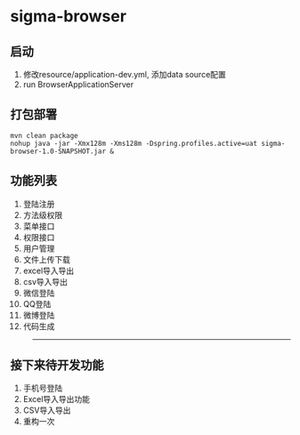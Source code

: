 # sigma-browser

## 启动

1. 修改resource/application-dev.yml, 添加data source配置
2. run BrowserApplicationServer

## 打包部署

```shell
mvn clean package
nohup java -jar -Xmx128m -Xms128m -Dspring.profiles.active=uat sigma-browser-1.0-SNAPSHOT.jar &
```

## 功能列表

1. 登陆注册
2. 方法级权限
3. 菜单接口
4. 权限接口
5. 用户管理
6. 文件上传下载
7. excel导入导出
8. csv导入导出
9. 微信登陆
10. QQ登陆
11. 微博登陆
12. 代码生成

> ------

## 接下来待开发功能

1. 手机号登陆
2. Excel导入导出功能
3. CSV导入导出
4. 重构一次
